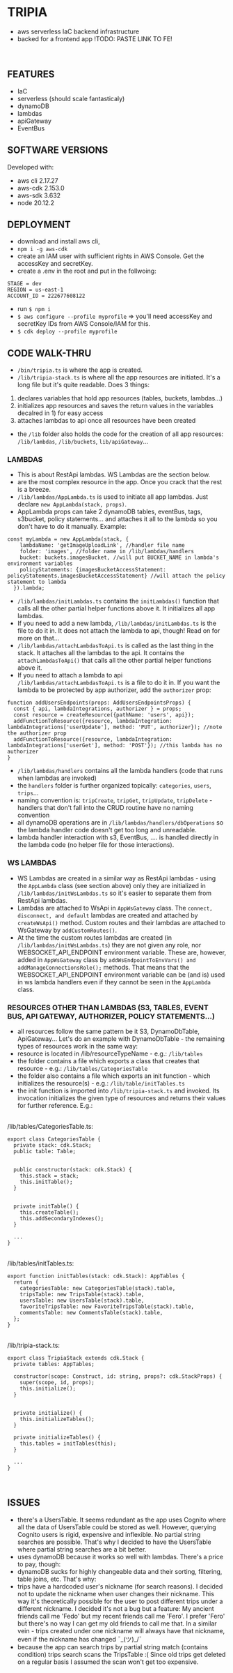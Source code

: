 # TRIPIA
- aws serverless IaC backend infrastructure
- backed for a frontend app !TODO: PASTE LINK TO FE!
<br />

## FEATURES
- IaC
- serverless (should scale fantasticaly)
- dynamoDB
- lambdas
- apiGateway
- EventBus

## SOFTWARE VERSIONS
Developed with:
- aws cli 2.17.27
- aws-cdk 2.153.0
- aws-sdk 3.632
- node 20.12.2

## DEPLOYMENT
- download and install aws cli, 
- `npm i -g aws-cdk` 
- create an IAM user with sufficient rights in AWS Console. Get the accessKey and secretKey.
- create a .env in the root and put in the follwoing:
```
STAGE = dev
REGION = us-east-1
ACCOUNT_ID = 222677608122
```
- run `$ npm i`
- `$ aws configure --profile myprofile` => you'll need accessKey and secretKey IDs from AWS Console/IAM for this.
- `$ cdk deploy --profile myprofile`

## CODE WALK-THRU
- `/bin/tripia.ts` is where the app is created.
- `/lib/tripia-stack.ts` is where all the app resources are initiated. It's a long file but it's quite readable. Does 3 things:
1) declares variables that hold app resources (tables, buckets, lambdas...)
2) initializes app resources and saves the return values in the variables decalred in 1) for easy access
3) attaches lambdas to api once all resources have been created
- the `/lib` folder also holds the code for the creation of all app resources: `/lib/lambdas`, `/lib/buckets`, `lib/apiGateway`...

### LAMBDAS
- This is about RestApi lambdas. WS Lambdas are the section below.
- are the most complex resource in the app. Once you crack that the rest is a breeze.
- `/lib/lambdas/AppLambda.ts` is used to initiate all app lambdas. Just declare `new AppLambda(stack, props)`.
- AppLambda props can take 2 dynamoDB tables, eventBus, tags, s3bucket, policy statements... and attaches it all to the lambda so you don't have to do it manually. Example:
```
const myLambda = new AppLambda(stack, {
    lambdaName: 'getImageUploadLink', //handler file name
    folder: 'images', //folder name in /lib/lambdas/handlers
    bucket: buckets.imagesBucket, //will put BUCKET_NAME in lambda's environment variables
    policyStatements: {imagesBucketAccessStatement: policyStatements.imagesBucketAccessStatement} //will attach the policy statement to lambda
  }).lambda;
```
- `/lib/lambdas/initLambdas.ts` contains the `initLambdas()` function that calls all the other partial helper functions above it. It initializes all app lambdas.
- If you need to add a new lambda, `/lib/lambdas/initLambdas.ts` is the file to do it in. It does not attach the lambda to api, though! Read on for more on that...
- `/lib/lambdas/attachLambdasToApi.ts` is called as the last thing in the stack. It attaches all the lambdas to the api. It contains the `attachLambdasToApi()` that calls all the other partial helper functions above it.
- If you need to attach a lambda to api `/lib/lambdas/attachLambdasToApi.ts` is a file to do it in. If you want the lambda to be protected by app authorizer, add the `authorizer` prop:
```
function addUsersEndpoints(props: AddUsersEndpointsProps) {
  const { api, lambdaIntegrations, authorizer } = props;
  const resource = createResource({pathName: 'users', api});
  addFunctionToResource({resource, lambdaIntegration: lambdaIntegrations['userUpdate'], method: 'PUT', authorizer}); //note the authorizer prop
  addFunctionToResource({resource, lambdaIntegration: lambdaIntegrations['userGet'], method: 'POST'}); //this lambda has no authorizer
}
```
- `/lib/lambdas/handlers` contains all the lambda handlers (code that runs when lambdas are invoked)
- the `handlers` folder is further organized topically: `categories`, `users`, `trips`...
- naming convention is: `tripCreate`, `tripGet`, `tripUpdate`, `tripDelete` - handlers that don't fall into the CRUD routine have no naming convention
- all dynamoDB operations are in `/lib/lambdas/handlers/dbOperations` so the lambda handler code doesn't get too long and unreadable.
- lambda handler interaction with s3, EventBus, .... is handled directly in the lambda code (no helper file for those interactions).

### WS LAMBDAS
- WS Lambdas are created in a similar way as RestApi lambdas - using the `AppLambda` class (see section above) only they are initialized in `/lib/lambdas/initWsLambdas.ts` so it's easier to separate them from RestApi lambdas.
- Lambdas are attached to WsApi in `AppWsGateway` class. The `connect, disconnect, and default` lambdas are created and attached by `createWsApi()` method. Custom routes and their lambdas are attached to WsGateway by `addCustomRoutes()`.
- At the time the custom routes lambdas are created (in `/lib/lambdas/initWsLambdas.ts`) they are not given any role, nor WEBSOCKET_API_ENDPOINT environment variable. These are, however, added in `AppWsGateway` class by `addWsEndpointToEnvVars() and addManageConnectionsRole();` methods. That means that the WEBSOCKET_API_ENDPOINT environment variable can be (and is) used in ws lambda handlers even if they cannot be seen in the `AppLambda` class.


### RESOURCES OTHER THAN LAMBDAS (S3, TABLES, EVENT BUS, API GATEWAY, AUTHORIZER, POLICY STATEMENTS...)
- all resources follow the same pattern be it S3, DynamoDbTable, ApiGateway... Let's do an example with DynamoDbTable - the remaining types of resources work in the same way:
- resource is located in /lib/resourceTypeName - e.g.: `/lib/tables`
- the folder contains a file which exports a class that creates that resource - e.g.: `/lib/tables/CategoriesTable`
- the folder also contains a file which exports an init function - which initializes the resource(s) - e.g.: `/lib/table/initTables.ts`
- the init function is imported into `/lib/tripia-stack.ts` and invoked. Its invocation initializes the given type of resources and returns their values for further reference. E.g.:

<br />
/lib/tables/CategoriesTable.ts:

```
export class CategoriesTable {
  private stack: cdk.Stack;
  public table: Table;


  public constructor(stack: cdk.Stack) {
    this.stack = stack;
    this.initTable();
  }


  private initTable() {
    this.createTable();
    this.addSecondaryIndexes();
  }

  ...
}
```

<br />
/lib/tables/initTables.ts:

```
export function initTables(stack: cdk.Stack): AppTables {
  return {
    categoriesTable: new CategoriesTable(stack).table,
    tripsTable: new TripsTable(stack).table,
    usersTable: new UsersTable(stack).table,
    favoriteTripsTable: new FavoriteTripsTable(stack).table,
    commentsTable: new CommentsTable(stack).table,
  };
}
```

<br />
/lib/tripia-stack.ts:

```
export class TripiaStack extends cdk.Stack {
  private tables: AppTables;

  constructor(scope: Construct, id: string, props?: cdk.StackProps) {
    super(scope, id, props);
    this.initialize();
  }

  
  private initialize() {
    this.initializeTables();
  }

  private initializeTables() {
    this.tables = initTables(this);
  }

  ...
}
```
<br />



## ISSUES
- there's a UsersTable. It seems redundant as the app uses Cognito where all the data of UsersTable could be stored as well. However, querying Cognito users is rigid, expensive and inflexible. No partial string searches are possible. That's why I decided to have the UsersTable where partial string searches are a bit better.
- uses dynamoDB because it works so well with lambdas. There's a price to pay, though: 
- dynamoDB sucks for highly changeable data and their sorting, filtering, table joins, etc. That's why:
- trips have a hardcoded user's nickname (for search reasons). I decided not to update the nickname when user changes their nickname. This way it's theoretically possible for the user to post different trips under a different nickname. I decided it's not a bug but a feature: My ancient friends call me 'Fedo' but my recent friends call me 'Fero'. I prefer 'Fero' but there's no way I can get my old friends to call me that. In a similar vein - trips created under one nickname will always have that nickname, even if the nickname has changed ¯\_(ツ)_/¯
- because the app can search trips by partial string match (contains condition) trips search scans the TripsTable :( Since old trips get deleted on a regular basis I assumed the scan won't get too expensive.


